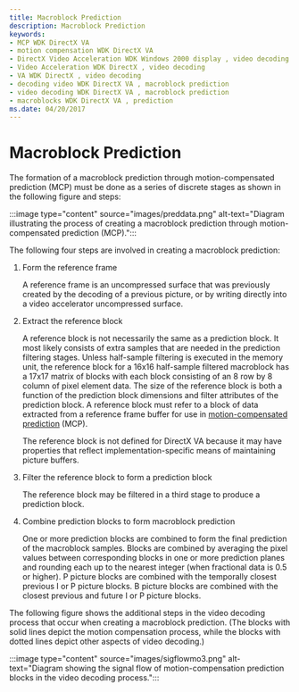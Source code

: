 ```yaml
---
title: Macroblock Prediction
description: Macroblock Prediction
keywords:
- MCP WDK DirectX VA
- motion compensation WDK DirectX VA
- DirectX Video Acceleration WDK Windows 2000 display , video decoding
- Video Acceleration WDK DirectX , video decoding
- VA WDK DirectX , video decoding
- decoding video WDK DirectX VA , macroblock prediction
- video decoding WDK DirectX VA , macroblock prediction
- macroblocks WDK DirectX VA , prediction
ms.date: 04/20/2017
---
```


# Macroblock Prediction

The formation of a macroblock prediction through motion-compensated prediction (MCP) must be done as a series of discrete stages as shown in the following figure and steps:

:::image type="content" source="images/preddata.png" alt-text="Diagram illustrating the process of creating a macroblock prediction through motion-compensated prediction (MCP).":::

The following four steps are involved in creating a macroblock prediction:

1. Form the reference frame

   A reference frame is an uncompressed surface that was previously created by the decoding of a previous picture, or by writing directly into a video accelerator uncompressed surface.

2. Extract the reference block

   A reference block is not necessarily the same as a prediction block. It most likely consists of extra samples that are needed in the prediction filtering stages. Unless half-sample filtering is executed in the memory unit, the reference block for a 16x16 half-sample filtered macroblock has a 17x17 matrix of blocks with each block consisting of an 8 row by 8 column of pixel element data. The size of the reference block is both a function of the prediction block dimensions and filter attributes of the prediction block. A reference block must refer to a block of data extracted from a reference frame buffer for use in [motion-compensated prediction](motion-compensated-prediction.md) (MCP).

   The reference block is not defined for DirectX VA because it may have properties that reflect implementation-specific means of maintaining picture buffers.

3. Filter the reference block to form a prediction block

   The reference block may be filtered in a third stage to produce a prediction block.

4. Combine prediction blocks to form macroblock prediction

   One or more prediction blocks are combined to form the final prediction of the macroblock samples. Blocks are combined by averaging the pixel values between corresponding blocks in one or more prediction planes and rounding each up to the nearest integer (when fractional data is 0.5 or higher). P picture blocks are combined with the temporally closest previous I or P picture blocks. B picture blocks are combined with the closest previous and future I or P picture blocks.

The following figure shows the additional steps in the video decoding process that occur when creating a macroblock prediction. (The blocks with solid lines depict the motion compensation process, while the blocks with dotted lines depict other aspects of video decoding.)

:::image type="content" source="images/sigflowmo3.png" alt-text="Diagram showing the signal flow of motion-compensation prediction blocks in the video decoding process.":::
